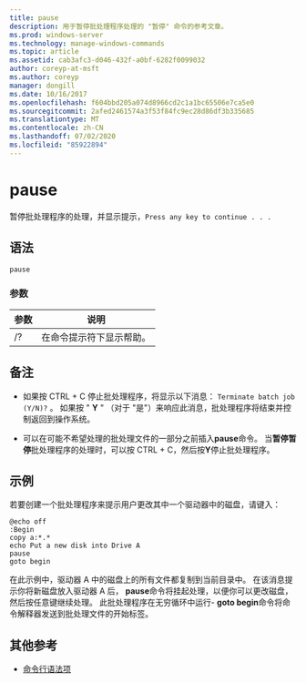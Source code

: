 ```yaml
---
title: pause
description: 用于暂停批处理程序处理的 "暂停" 命令的参考文章。
ms.prod: windows-server
ms.technology: manage-windows-commands
ms.topic: article
ms.assetid: cab3afc3-d046-432f-a0bf-6282f0099032
author: coreyp-at-msft
ms.author: coreyp
manager: dongill
ms.date: 10/16/2017
ms.openlocfilehash: f604bbd205a074d8966cd2c1a1bc65506e7ca5e0
ms.sourcegitcommit: 2afed2461574a3f53f84fc9ec28d86df3b335685
ms.translationtype: MT
ms.contentlocale: zh-CN
ms.lasthandoff: 07/02/2020
ms.locfileid: "85922894"
---
```

# <a name="pause"></a>pause

暂停批处理程序的处理，并显示提示，`Press any key to continue . . .`

## <a name="syntax"></a>语法

```
pause
```

### <a name="parameters"></a>参数

| 参数 | 说明 |
|--|--|
| /? | 在命令提示符下显示帮助。 |

## <a name="remarks"></a>备注

- 如果按 CTRL + C 停止批处理程序，将显示以下消息： `Terminate batch job (Y/N)?` 。 如果按 " **Y** " （对于 "是"）来响应此消息，批处理程序将结束并控制返回到操作系统。

- 可以在可能不希望处理的批处理文件的一部分之前插入**pause**命令。 当**暂停暂停**批处理程序的处理时，可以按 CTRL + C，然后按**Y**停止批处理程序。

## <a name="examples"></a>示例

若要创建一个批处理程序来提示用户更改其中一个驱动器中的磁盘，请键入：

```
@echo off
:Begin
copy a:*.*
echo Put a new disk into Drive A
pause
goto begin
```

在此示例中，驱动器 A 中的磁盘上的所有文件都复制到当前目录中。 在该消息提示你将新磁盘放入驱动器 A 后， **pause**命令将挂起处理，以便你可以更改磁盘，然后按任意键继续处理。 此批处理程序在无穷循环中运行- **goto begin**命令将命令解释器发送到批处理文件的开始标签。

## <a name="additional-references"></a>其他参考

- [命令行语法项](command-line-syntax-key.md)